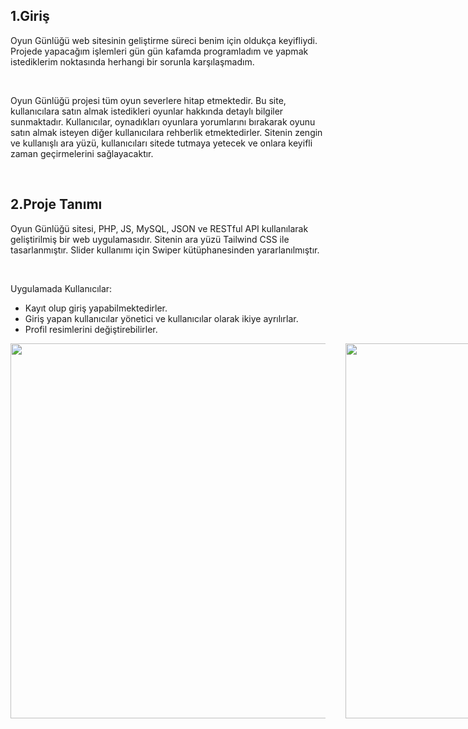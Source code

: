 ## 1.Giriş

<p>
  Oyun Günlüğü web sitesinin geliştirme süreci benim için oldukça keyifliydi. Projede yapacağım işlemleri gün gün kafamda programladım ve yapmak istediklerim noktasında herhangi bir sorunla karşılaşmadım.
</p>
<br>
<p>
  Oyun Günlüğü projesi tüm oyun severlere hitap etmektedir. Bu site, kullanıcılara satın almak istedikleri oyunlar hakkında detaylı bilgiler sunmaktadır. Kullanıcılar, oynadıkları oyunlara yorumlarını bırakarak oyunu satın almak isteyen diğer kullanıcılara rehberlik etmektedirler. Sitenin zengin ve kullanışlı ara yüzü, kullanıcıları sitede tutmaya yetecek ve onlara keyifli zaman geçirmelerini sağlayacaktır.
</p>
<br>

## 2.Proje Tanımı

<p>
  Oyun Günlüğü sitesi, PHP, JS, MySQL, JSON ve RESTful API kullanılarak geliştirilmiş bir web uygulamasıdır. Sitenin ara yüzü Tailwind CSS ile tasarlanmıştır. Slider kullanımı için
Swiper kütüphanesinden yararlanılmıştır.
</p>
<br>

Uygulamada Kullanıcılar:

<ul>
<li>Kayıt olup giriş yapabilmektedirler.</li>
<li>Giriş yapan kullanıcılar yönetici ve kullanıcılar olarak ikiye ayrılırlar.</li>
<li>Profil resimlerini değiştirebilirler.</li>
</ul>

<div style="display:flex; gap:2rem;">
<img src="https://github.com/SalimBerk/PHPBitirmeProjesi/assets/77536512/334ca657-b70d-4f1a-9a0c-806a1bd8acfc" style="height:600px; width:600px;">
<img src="https://github.com/SalimBerk/PHPBitirmeProjesi/assets/77536512/0ff6ebca-6b28-4804-aed6-9555b74d32f3" style="height:600px; width:600px;">
</div>






